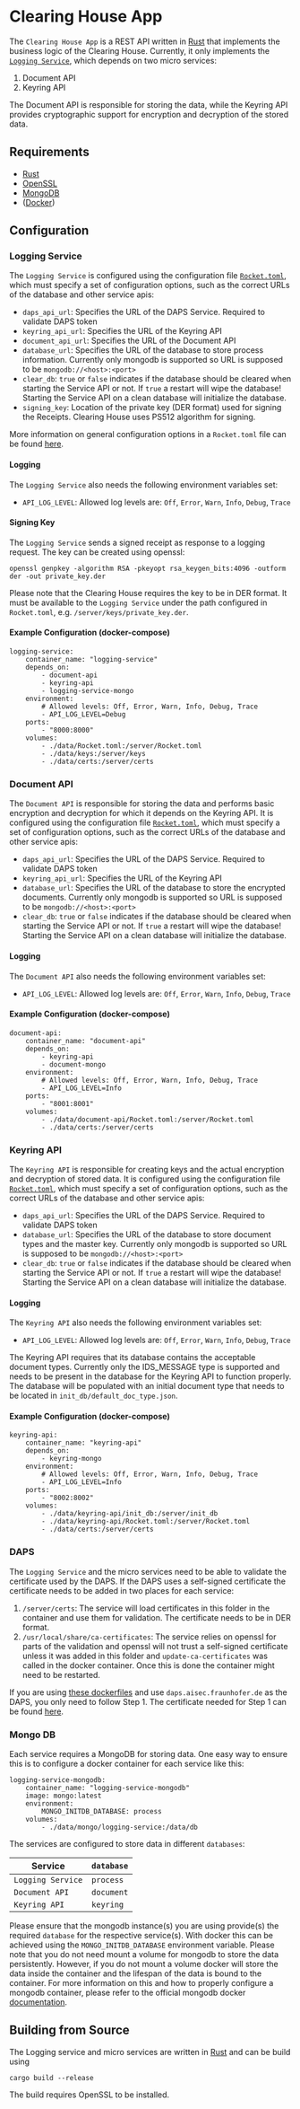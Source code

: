 # Clearing House App

The `Clearing House App` is a REST API written in [Rust](https://www.rust-lang.org) that implements the business logic of the Clearing House. Currently, it only implements the [`Logging Service`](https://github.com/International-Data-Spaces-Association/IDS-RAM_4_0/blob/main/documentation/3_Layers_of_the_Reference_Architecture_Model/3_5_System_Layer/3_5_5_Clearing_House.md), which depends on two micro services:

1. Document API
2. Keyring API

The Document API is responsible for storing the data, while the Keyring API provides cryptographic support for encryption and decryption of the stored data.

## Requirements
- [Rust](https://www.rust-lang.org)
- [OpenSSL](https://www.openssl.org)
- [MongoDB](https://www.mongodb.com)
- ([Docker](https://www.docker.com))

## Configuration

### Logging Service
The `Logging Service` is configured using the configuration file [`Rocket.toml`](logging-service/Rocket.toml), which must specify a set of configuration options, such as the correct URLs of the database and other service apis:
- `daps_api_url`: Specifies the URL of the DAPS Service. Required to validate DAPS token
- `keyring_api_url`: Specifies the URL of the Keyring API
- `document_api_url`: Specifies the URL of the Document API
- `database_url`: Specifies the URL of the database to store process information. Currently only mongodb is supported so URL is supposed to be `mongodb://<host>:<port>`
- `clear_db`: `true` or `false` indicates if the database should be cleared when starting the Service API or not. If `true` a restart will wipe the database! Starting the Service API on a clean database will initialize the database.
- `signing_key`: Location of the private key (DER format) used for signing the Receipts. Clearing House uses PS512 algorithm for signing.

More information on general configuration options in a `Rocket.toml` file can be found [here](https://rocket.rs/v0.5-rc/guide/configuration/#rockettoml).

#### Logging
The `Logging Service` also needs the following environment variables set:
- `API_LOG_LEVEL`: Allowed log levels are: `Off`, `Error`, `Warn`, `Info`, `Debug`, `Trace`

#### Signing Key
The `Logging Service` sends a signed receipt as response to a logging request. The key can be created using openssl:

`openssl genpkey -algorithm RSA -pkeyopt rsa_keygen_bits:4096 -outform der -out private_key.der`

Please note that the Clearing House requires the key to be in DER format. It must be available to the `Logging Service` under the path configured in `Rocket.toml`, e.g. `/server/keys/private_key.der`.

#### Example Configuration (docker-compose)
```
logging-service:
    container_name: "logging-service"
    depends_on:
        - document-api
        - keyring-api
        - logging-service-mongo
    environment:
        # Allowed levels: Off, Error, Warn, Info, Debug, Trace
        - API_LOG_LEVEL=Debug
    ports:
        - "8000:8000"
    volumes:
        - ./data/Rocket.toml:/server/Rocket.toml
        - ./data/keys:/server/keys
        - ./data/certs:/server/certs
```

### Document API
The `Document API` is responsible for storing the data and performs basic encryption and decryption for which it depends on the Keyring API. It is configured using the configuration file [`Rocket.toml`](document-api/Rocket.toml), which must specify a set of configuration options, such as the correct URLs of the database and other service apis:
- `daps_api_url`: Specifies the URL of the DAPS Service. Required to validate DAPS token
- `keyring_api_url`: Specifies the URL of the Keyring API
- `database_url`: Specifies the URL of the database to store the encrypted documents. Currently only mongodb is supported so URL is supposed to be `mongodb://<host>:<port>`
- `clear_db`: `true` or `false` indicates if the database should be cleared when starting the Service API or not. If `true` a restart will wipe the database! Starting the Service API on a clean database will initialize the database.

#### Logging
The `Document API` also needs the following environment variables set:
- `API_LOG_LEVEL`: Allowed log levels are: `Off`, `Error`, `Warn`, `Info`, `Debug`, `Trace`

#### Example Configuration (docker-compose)
```
document-api:
    container_name: "document-api"
    depends_on:
        - keyring-api
        - document-mongo
    environment:
        # Allowed levels: Off, Error, Warn, Info, Debug, Trace
        - API_LOG_LEVEL=Info
    ports:
        - "8001:8001"
    volumes:
        - ./data/document-api/Rocket.toml:/server/Rocket.toml
        - ./data/certs:/server/certs
```

### Keyring API
The `Keyring API` is responsible for creating keys and the actual encryption and decryption of stored data. It is configured using the configuration file [`Rocket.toml`](keyring-api/Rocket.toml), which must specify a set of configuration options, such as the correct URLs of the database and other service apis:
- `daps_api_url`: Specifies the URL of the DAPS Service. Required to validate DAPS token
- `database_url`: Specifies the URL of the database to store document types and the master key. Currently only mongodb is supported so URL is supposed to be `mongodb://<host>:<port>`
- `clear_db`: `true` or `false` indicates if the database should be cleared when starting the Service API or not. If `true` a restart will wipe the database! Starting the Service API on a clean database will initialize the database.

#### Logging
The `Keyring API` also needs the following environment variables set:
- `API_LOG_LEVEL`: Allowed log levels are: `Off`, `Error`, `Warn`, `Info`, `Debug`, `Trace`

The Keyring API requires that its database contains the acceptable document types. Currently only the IDS_MESSAGE type is supported and needs to be present in the database for the Keyring API to function properly. The database will be populated with an initial document type that needs to be located in `init_db/default_doc_type.json`.

#### Example Configuration (docker-compose)
```
keyring-api:
    container_name: "keyring-api"
    depends_on:
        - keyring-mongo
    environment:
        # Allowed levels: Off, Error, Warn, Info, Debug, Trace
        - API_LOG_LEVEL=Info
    ports:
        - "8002:8002"
    volumes:
        - ./data/keyring-api/init_db:/server/init_db
        - ./data/keyring-api/Rocket.toml:/server/Rocket.toml
        - ./data/certs:/server/certs
```

### DAPS
The `Logging Service` and the micro services need to be able to validate the certificate used by the DAPS. If the DAPS uses a self-signed certificate the certificate needs to be added in two places for each service:
1. `/server/certs`: The service will load certificates in this folder in the container and use them for validation. The certificate needs to be in DER format.
2. `/usr/local/share/ca-certificates`: The service relies on openssl for parts of the validation and openssl will not trust a self-signed certificate unless it was added in this folder and `update-ca-certificates` was called in the docker container. Once this is done the container might need to be restarted.

If you are using [these dockerfiles](../docker/) and use `daps.aisec.fraunhofer.de` as the DAPS, you only need to follow Step 1. The certificate needed for Step 1 can be found [here](certs).

### Mongo DB
Each service requires a MongoDB for storing data. One easy way to ensure this is to configure a docker container for each service like this:

```
logging-service-mongodb:
    container_name: "logging-service-mongodb"
    image: mongo:latest
    environment: 
        MONGO_INITDB_DATABASE: process
    volumes:
        - ./data/mongo/logging-service:/data/db
```

The services are configured to store data in different `databases`:

| Service | `database` |
|-----|------|
|`Logging Service`| `process`|
|`Document API`| `document`|
|`Keyring API`| `keyring`|

Please ensure that the mongodb instance(s) you are using provide(s) the required `database` for the respective service(s). With docker this can be achieved using the `MONGO_INITDB_DATABASE` environment variable. Please note that you do not need mount a volume for mongodb to store the data persistently. However, if you do not mount a volume docker will store the data inside the container and the lifespan of the data is bound to the container. For more information on this and how to properly configure a mongodb container, please refer to the official mongodb docker [documentation](https://hub.docker.com/_/mongo).

## Building from Source
The Logging service and micro services are written in [Rust](https://www.rust-lang.org) and can be build using

```
cargo build --release
```

The build requires OpenSSL to be installed.
